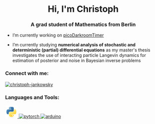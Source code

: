 <h1 align="center">Hi, I'm Christoph</h1>
<h3 align="center">A grad student of Mathematics from Berlin</h3>

- I’m currently working on [picoDarkroomTimer](https://github.com/ajanky/Darkroom3)

- I’m currently studying **numerical analysis of stochastic and deterministic (partial) differential equations** as my master's thesis investigates the use of interacting particle Langevin dynamics for estimation of posterior and noise in Bayesian inverse problems


<!-- - 📸 Some of my photos are available at [https://negativeimpression.com/](https://negativeimpression.com/) -->

<h3 align="left">Connect with me:</h3>
<p align="left">
<a href="https://linkedin.com/in/christoph-jankowsky" target="blank"><img align="center" src="https://raw.githubusercontent.com/rahuldkjain/github-profile-readme-generator/master/src/images/icons/Social/linked-in-alt.svg" alt="christoph-jankowsky" height="30" width="40" /></a>
</p>

<h3 align="left">Languages and Tools:</h3>
<p align="left">
   <a href="https://www.python.org" target="_blank" rel="noreferrer"> <img src="https://raw.githubusercontent.com/devicons/devicon/master/icons/python/python-original.svg" alt="python" width="40" height="40"/> </a> 
  <a href="https://pytorch.org/" target="_blank" rel="noreferrer"> <img src="https://www.vectorlogo.zone/logos/pytorch/pytorch-icon.svg" alt="pytorch" width="40" height="40"/> </a> 
  <a href="https://www.arduino.cc/" target="_blank" rel="noreferrer"> <img src="https://cdn.worldvectorlogo.com/logos/arduino-1.svg" alt="arduino" width="40" height="40"/> </a> 
</p>
